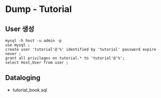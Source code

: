 # Dump - Tutorial


## User 생성
```
mysql -h host -u admin -p
use mysql ;
create user 'tutorial'@'%' identified by 'tutorial' password expire never ;
grant all privileges on tutorial.* to 'tutorial'@'%';
select Host,User from user ;
```

## Dataloging
- tutorial_book.sql